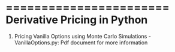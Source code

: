 =======================
Derivative Pricing in Python
=======================

1. Pricing Vanilla Options using Monte Carlo Simulations - VanillaOptions.py: Pdf document for more information
